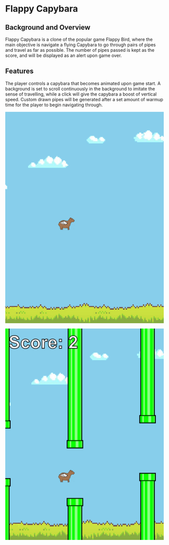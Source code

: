 # Flappy Capybara
## Background and Overview
Flappy Capybara is a clone of the popular game Flappy Bird, where the main objective is navigate a flying Capybara to go through pairs of pipes and travel as far as possible. The number of pipes passed is kept as the score, and will be displayed as an alert upon game over.

## Features
The player controls a capybara that becomes animated upon game start. A background is set to scroll continuously in the background to imitate the sense of travelling, while a click will give the capybara a boost of vertical speed. Custom drawn pipes will be generated after a set amount of warmup time for the player to begin navigating through. 

![start](https://github.com/dowinterfor6/flappy-bird-clone/blob/master/docs/images/start.png)

![game](https://github.com/dowinterfor6/flappy-bird-clone/blob/master/docs/images/game.png)
